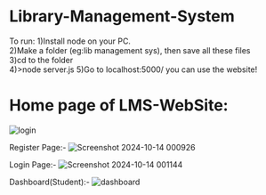 ﻿# Library-Management-System

 To run: 1)Install node on your PC.<br>
 2)Make a folder (eg:lib management sys), then save all these files<br>
 3)cd to the folder<br>
 4)>node server.js
 5)Go to localhost:5000/ you can use the website!<br>
 
 # Home page of LMS-WebSite:
![login](https://github.com/user-attachments/assets/8a663b43-e873-4dcc-a6c5-ba4bd14a69ea)


Register Page:-
![Screenshot 2024-10-14 000926](https://github.com/user-attachments/assets/ddaf343c-11a8-471d-b063-247ead63c287)

Login Page:-
![Screenshot 2024-10-14 001144](https://github.com/user-attachments/assets/bcbb6662-49a8-45c0-8c49-75361e2d6449)


Dashboard(Student):-
![dashboard](https://github.com/user-attachments/assets/22d26ffe-1c53-412a-a7f1-a7728223c7b2)
